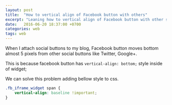 ```yaml
---
layout: post
title:  "How to vertical align of Facebook button with others"
excerpt: "Leaning how to vertical align of Facebook button with other social buttons"
date:   2016-06-20 18:37:00 +0700
categories: web
tags: web
---
```


When I attach social buttons to my blog, Facebook button moves bottom almost 5 pixels from other social buttons like Twitter, Google+.

This is because facebook button has `vertical-align: bottom;` style inside of widget;

We can solve this problem adding bellow style to css.

```css
.fb_iframe_widget span {
    vertical-align: baseline !important;
}
```